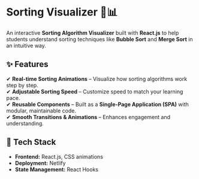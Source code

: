 # Sorting Visualizer 🎨📊  

An interactive **Sorting Algorithm Visualizer** built with **React.js** to help students understand sorting techniques like **Bubble Sort** and **Merge Sort** in an intuitive way.  

## ✨ Features  
✔ **Real-time Sorting Animations** – Visualize how sorting algorithms work step by step.  
✔ **Adjustable Sorting Speed** – Customize speed to match your learning pace.  
✔ **Reusable Components** – Built as a **Single-Page Application (SPA)** with modular, maintainable code.  
✔ **Smooth Transitions & Animations** – Enhances engagement and understanding.  



## 🔧 Tech Stack  
- **Frontend:** React.js, CSS animations  
- **Deployment:** Netlify  
- **State Management:** React Hooks  


